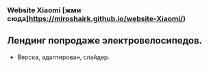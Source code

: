 ### Website Xiaomi [жми сюда]https://miroshairk.github.io/website-Xiaomi/)
## Лендинг попродаже электровелосипедов. 
- Верска, адаптирован, слайдер.

